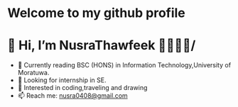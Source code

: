 # Welcome to my github profile
# 👋 Hi, I’m NusraThawfeek 👩‍💻👩‍🎓/
- 🌱 Currently reading BSC (HONS) in Information Technology,University of Moratuwa.
- 🔎 Looking for internship in SE.
- 👀 Interested in coding,traveling and drawing
- 📫 Reach me: nusra0408@gmail.com


